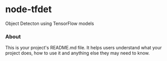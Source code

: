 node-tfdet
==========

Object Detecton using TensorFlow models

### About

This is your project's README.md file. It helps users understand what your
project does, how to use it and anything else they may need to know.